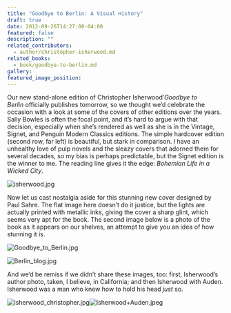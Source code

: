 ```yaml
---
title: "Goodbye to Berlin: A Visual History"
draft: true
date: 2012-09-26T14:27:00-04:00
featured: false
description: ""
related_contributors:
  - author/christopher-isherwood.md
related_books:
  - book/goodbye-to-berlin.md
gallery:
featured_image_position: 
---
```


Our new stand-alone edition of Christopher Isherwood’_Goodbye to Berlin_ officially publishes tomorrow, so we thought we’d celebrate the occasion with a look at some of the covers of other editions over the years. Sally Bowles is often the focal point, and it’s hard to argue with that decision, especially when she’s rendered as well as she is in the Vintage, Signet, and Penguin Modern Classics editions. The simple hardcover edition (second row, far left) is beautiful, but stark in comparison. I have an unhealthy love of pulp novels and the sleazy covers that adorned them for several decades, so my bias is perhaps predictable, but the Signet edition is the winner to me. The reading line gives it the edge: _Bohemian Life in a Wicked City_.

![isherwood.jpg](http://ndbooks.com/images/journal/isherwood.jpg)

Now let us cast nostalgia aside for this stunning new cover designed by Paul Sahre. The flat image here doesn’t do it justice, but the lights are actually printed with metallic inks, giving the cover a sharp glint, which seems very apt for the book. The second image below is a photo of the book as it appears on our shelves, an attempt to give you an idea of how stunning it is.

![Goodbye_to_Berlin.jpg](http://ndbooks.com/images/covers/Goodbye_to_Berlin.jpg)

![Berlin_blog.jpg](http://ndbooks.com/images/journal/Berlin_blog.jpg)

And we’d be remiss if we didn’t share these images, too: first, Isherwood’s author photo, taken, I believe, in California; and then Isherwood with Auden. Isherwood was a man who knew how to hold his head _just_ so. 

![isherwood_christopher.jpg](http://ndbooks.com/images/authors/isherwood_christopher.jpg)![Isherwood+Auden.jpeg](http://ndbooks.com/images/journal/Isherwood+Auden.jpeg)

